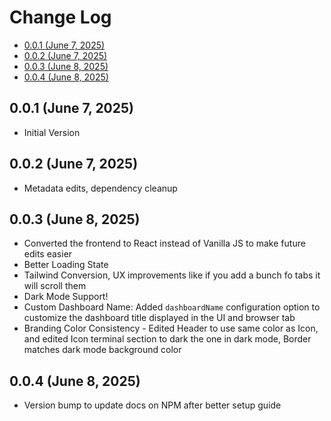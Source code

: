# Change Log

<!-- toc -->

- [0.0.1 (June 7, 2025)](#001-june-7-2025)
- [0.0.2 (June 7, 2025)](#002-june-7-2025)
- [0.0.3 (June 8, 2025)](#003-june-8-2025)
- [0.0.4 (June 8, 2025)](#004-june-8-2025)

<!-- tocstop -->

## 0.0.1 (June 7, 2025)

- Initial Version

## 0.0.2 (June 7, 2025)

- Metadata edits, dependency cleanup

## 0.0.3 (June 8, 2025)

- Converted the frontend to React instead of Vanilla JS to make future edits easier
- Better Loading State
- Tailwind Conversion, UX improvements like if you add a bunch fo tabs it will scroll them
- Dark Mode Support!
- Custom Dashboard Name: Added `dashboardName` configuration option to customize the dashboard title displayed in the UI and browser tab
- Branding Color Consistency - Edited Header to use same color as Icon, and edited Icon terminal section to dark the one in dark mode, Border matches dark mode background color

## 0.0.4 (June 8, 2025)

- Version bump to update docs on NPM after better setup guide
